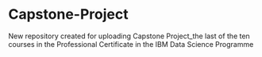 # Capstone-Project
New repository created for uploading Capstone Project_the last of the ten courses in the Professional Certificate in the IBM Data Science Programme
